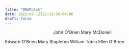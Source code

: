 ```yaml
---
title: "DNAMatch"
date: 2022-07-12T21:11:36-04:00
draft: false
---
```

<html>
<center>        John O'Brien                   Mary McDonell  </center>


Edward O'Brien   Mary Stapleton          William Tobin   Ellen O'Brien

</html>
